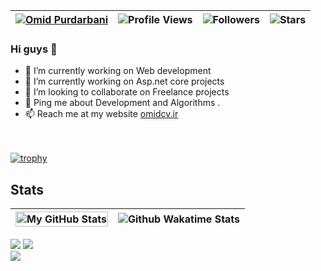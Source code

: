 
| [![Omid Purdarbani](https://img.shields.io/badge/Omid-Purdarbani-<COLOR>.svg)](https://shields.io/) | ![Profile Views](https://komarev.com/ghpvc/?username=omidpurdarbani&color=green) | ![Followers](https://img.shields.io/github/followers/omidpurdarbani) | ![Stars](https://img.shields.io/github/stars/omidpurdarbani?label=Profile%20Stars&logo=Profile%20stars&logoColor=g) |
--| --| --| --|

### Hi guys 👋


- 🔭 I’m currently working on Web development 
- 🌱 I’m currently working on Asp.net core projects 
- 👯 I’m looking to collaborate on Freelance projects
- 💬 Ping me about Development and Algorithms .<br>
- 📫 Reach me at my website <a href="http://omidcv.ir">omidcv.ir</a>


<br><br>
[![trophy](https://github-profile-trophy.vercel.app/?username=omidpurdarbani&margin-w=8)](https://github.com/ryo-ma/github-profile-trophy)

## Stats
| <img align="center" width="100%" src="https://github-readme-stats.vercel.app/api?username=omidpurdarbani&count_private=true&include_all_commits=true&show_icons=true&theme=blue-green&border_color=001F1E&text_color=09d672&icon_color=00C2C2&title_color=00F1E9&custom_title=Stats" alt="My GitHub Stats" /> | ![Github Wakatime Stats](https://github-readme-stats.vercel.app/api/wakatime/?&USERNAME&layout=compact&&theme=default&link="https://www.github.com/omidpurdarbani/")  |
| ------------- | ------------- |


![](https://github-readme-stats.vercel.app/api?username=omidpurdarbani&theme=light&hide_border=false&include_all_commits=true&count_private=true)
![](https://github-readme-streak-stats.herokuapp.com/?user=omidpurdarbani&theme=light&hide_border=false)<br/>
![](https://github-readme-stats.vercel.app/api/top-langs/?username=omidpurdarbani&theme=light&hide_border=false&include_all_commits=true&count_private=true&layout=compact)
